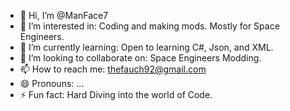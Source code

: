 - 👋 Hi, I’m @ManFace7
- 👀 I’m interested in: Coding and making mods. Mostly for Space Engineers.
- 🌱 I’m currently learning: Open to learning C#, Json, and XML.
- 💞️ I’m looking to collaborate on: Space Engineers Modding.
- 📫 How to reach me: thefauch92@gmail.com
- 😄 Pronouns: ...
- ⚡ Fun fact: Hard Diving into the world of Code.

<!---
ManFace7/ManFace7 is a ✨ special ✨ repository because its `README.md` (this file) appears on your GitHub profile.
You can click the Preview link to take a look at your changes.
--->
